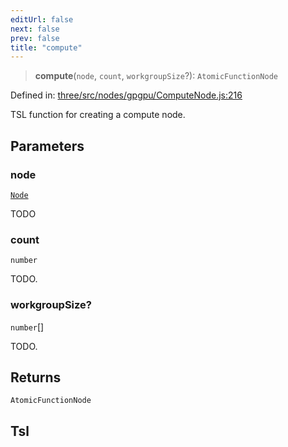 ```yaml
---
editUrl: false
next: false
prev: false
title: "compute"
---
```


> **compute**(`node`, `count`, `workgroupSize`?): `AtomicFunctionNode`

Defined in: [three/src/nodes/gpgpu/ComputeNode.js:216](https://github.com/DefinitelyMaybe/three-i18n/blob/fa57b79433d1c349ffb23a78727299c8d4190136/three/src/nodes/gpgpu/ComputeNode.js#L216)

TSL function for creating a compute node.

## Parameters

### node

[`Node`](/reference/threewebgpu/classes/node/)

TODO

### count

`number`

TODO.

### workgroupSize?

`number`[]

TODO.

## Returns

`AtomicFunctionNode`

## Tsl
